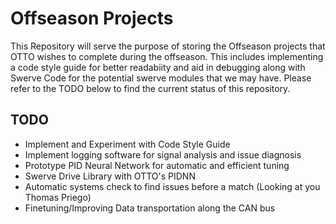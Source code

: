 # Offseason Projects

This Repository will serve the purpose of storing the Offseason projects that OTTO wishes to complete during the offseason. This includes implementing a code style guide for better readabiity and aid in debugging along with Swerve Code for the potential swerve modules that we may have. Please refer to the TODO below to find the current status of this repository.


## TODO

* Implement and Experiment with Code Style Guide
* Implement logging software for signal analysis and issue diagnosis
* Prototype PID Neural Network for automatic and efficient tuning
* Swerve Drive Library with OTTO's PIDNN
* Automatic systems check to find issues before a match (Looking at you Thomas Priego)
* Finetuning/Improving Data transportation along the CAN bus 


